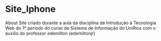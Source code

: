 # Site_Iphone
About Site criado durante a aula da disciplina de Introdução à Tecnologia Web do 1º período do curso de Sistema de Informação do UniRios com o auxilio do professor edemilton (edemiltonjr)
